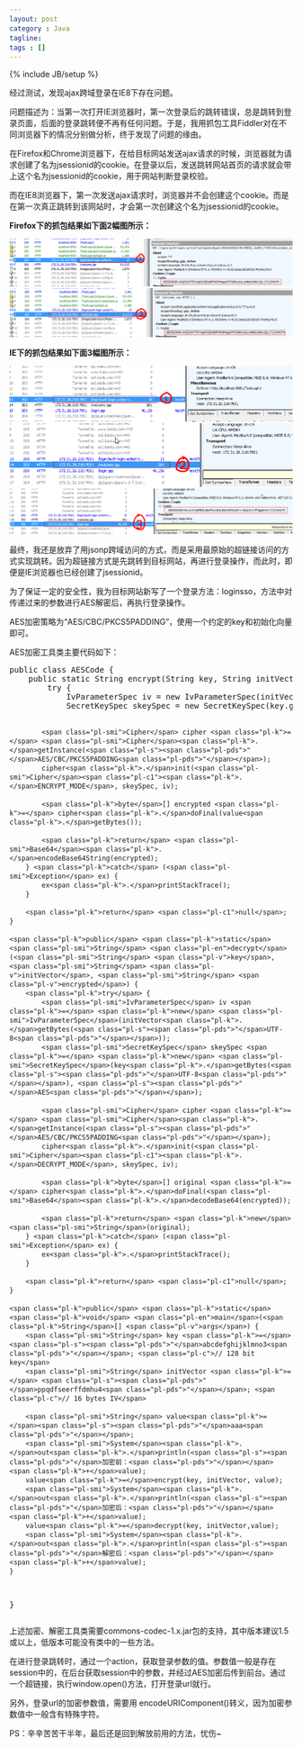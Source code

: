 ```yaml
---
layout: post
category : Java
tagline: 
tags : []
---
```

{% include JB/setup %}

经过测试，发现ajax跨域登录在IE8下存在问题。

问题描述为：当第一次打开IE浏览器时，第一次登录后的跳转错误，总是跳转到登录页面，后面的登录跳转便不再有任何问题。于是，我用抓包工具Fiddler对在不同浏览器下的情况分别做分析，终于发现了问题的缘由。

在Firefox和Chrome浏览器下，在给目标网站发送ajax请求的时候，浏览器就为请求创建了名为jsessionid的cookie。在登录以后，发送跳转网站首页的请求就会带上这个名为jsessionid的cookie，用于网站判断登录校验。

而在IE8浏览器下，第一次发送ajax请求时，浏览器并不会创建这个cookie。而是在第一次真正跳转到该网站时，才会第一次创建这个名为jsessionid的cookie。

**Firefox下的抓包结果如下面2幅图所示：**

<a href="https://raw.githubusercontent.com/JonathonFly/jonathonfly.github.com/master/_posts/core-samples/pictures/2015-11-27/1.png" target="_blank">
<img src="https://raw.githubusercontent.com/JonathonFly/jonathonfly.github.com/master/_posts/core-samples/pictures/2015-11-27/1.png" style="max-width:100%;"></a>

<a href="https://raw.githubusercontent.com/JonathonFly/jonathonfly.github.com/master/_posts/core-samples/pictures/2015-11-27/2.png" target="_blank">
<img src="https://raw.githubusercontent.com/JonathonFly/jonathonfly.github.com/master/_posts/core-samples/pictures/2015-11-27/2.png" style="max-width:100%;"></a>

**IE下的抓包结果如下面3幅图所示：**

<a href="https://raw.githubusercontent.com/JonathonFly/jonathonfly.github.com/master/_posts/core-samples/pictures/2015-11-27/3.png" target="_blank">
<img src="https://raw.githubusercontent.com/JonathonFly/jonathonfly.github.com/master/_posts/core-samples/pictures/2015-11-27/3.png" style="max-width:100%;"></a>

<a href="https://raw.githubusercontent.com/JonathonFly/jonathonfly.github.com/master/_posts/core-samples/pictures/2015-11-27/4.png" target="_blank">
<img src="https://raw.githubusercontent.com/JonathonFly/jonathonfly.github.com/master/_posts/core-samples/pictures/2015-11-27/4.png" style="max-width:100%;"></a>

<a href="https://raw.githubusercontent.com/JonathonFly/jonathonfly.github.com/master/_posts/core-samples/pictures/2015-11-27/5.png" target="_blank">
<img src="https://raw.githubusercontent.com/JonathonFly/jonathonfly.github.com/master/_posts/core-samples/pictures/2015-11-27/5.png" style="max-width:100%;"></a>

最终，我还是放弃了用jsonp跨域访问的方式，而是采用最原始的超链接访问的方式实现跳转。因为超链接方式是先跳转到目标网站，再进行登录操作，而此时，即便是IE浏览器也已经创建了jsessionid。

为了保证一定的安全性，我为目标网站新写了一个登录方法：loginsso，方法中对传递过来的参数进行AES解密后，再执行登录操作。

AES加密策略为“AES/CBC/PKCS5PADDING”，使用一个约定的key和初始化向量即可。

AES加密工具类主要代码如下：

<div class="highlight highlight-source-java"><pre><span class="pl-k">public</span> <span class="pl-k">class</span> <span class="pl-en">AESCode</span> {
    <span class="pl-k">public</span> <span class="pl-k">static</span> <span class="pl-smi">String</span> <span class="pl-en">encrypt</span>(<span class="pl-smi">String</span> <span class="pl-v">key</span>, <span class="pl-smi">String</span> <span class="pl-v">initVector</span>, <span class="pl-smi">String</span> <span class="pl-v">value</span>) {
        <span class="pl-k">try</span> {
            <span class="pl-smi">IvParameterSpec</span> iv <span class="pl-k">=</span> <span class="pl-k">new</span> <span class="pl-smi">IvParameterSpec</span>(initVector<span class="pl-k">.</span>getBytes(<span class="pl-s"><span class="pl-pds">"</span>UTF-8<span class="pl-pds">"</span></span>));
            <span class="pl-smi">SecretKeySpec</span> skeySpec <span class="pl-k">=</span> <span class="pl-k">new</span> <span class="pl-smi">SecretKeySpec</span>(key<span class="pl-k">.</span>getBytes(<span class="pl-s"><span class="pl-pds">"</span>UTF-8<span class="pl-pds">"</span></span>), <span class="pl-s"><span class="pl-pds">"</span>AES<span class="pl-pds">"</span></span>);

            <span class="pl-smi">Cipher</span> cipher <span class="pl-k">=</span> <span class="pl-smi">Cipher</span><span class="pl-k">.</span>getInstance(<span class="pl-s"><span class="pl-pds">"</span>AES/CBC/PKCS5PADDING<span class="pl-pds">"</span></span>);
            cipher<span class="pl-k">.</span>init(<span class="pl-smi">Cipher</span><span class="pl-c1"><span class="pl-k">.</span>ENCRYPT_MODE</span>, skeySpec, iv);

            <span class="pl-k">byte</span>[] encrypted <span class="pl-k">=</span> cipher<span class="pl-k">.</span>doFinal(value<span class="pl-k">.</span>getBytes());

            <span class="pl-k">return</span> <span class="pl-smi">Base64</span><span class="pl-k">.</span>encodeBase64String(encrypted);
        } <span class="pl-k">catch</span> (<span class="pl-smi">Exception</span> ex) {
            ex<span class="pl-k">.</span>printStackTrace();
        }

        <span class="pl-k">return</span> <span class="pl-c1">null</span>;
    }

    <span class="pl-k">public</span> <span class="pl-k">static</span> <span class="pl-smi">String</span> <span class="pl-en">decrypt</span>(<span class="pl-smi">String</span> <span class="pl-v">key</span>, <span class="pl-smi">String</span> <span class="pl-v">initVector</span>, <span class="pl-smi">String</span> <span class="pl-v">encrypted</span>) {
        <span class="pl-k">try</span> {
            <span class="pl-smi">IvParameterSpec</span> iv <span class="pl-k">=</span> <span class="pl-k">new</span> <span class="pl-smi">IvParameterSpec</span>(initVector<span class="pl-k">.</span>getBytes(<span class="pl-s"><span class="pl-pds">"</span>UTF-8<span class="pl-pds">"</span></span>));
            <span class="pl-smi">SecretKeySpec</span> skeySpec <span class="pl-k">=</span> <span class="pl-k">new</span> <span class="pl-smi">SecretKeySpec</span>(key<span class="pl-k">.</span>getBytes(<span class="pl-s"><span class="pl-pds">"</span>UTF-8<span class="pl-pds">"</span></span>), <span class="pl-s"><span class="pl-pds">"</span>AES<span class="pl-pds">"</span></span>);

            <span class="pl-smi">Cipher</span> cipher <span class="pl-k">=</span> <span class="pl-smi">Cipher</span><span class="pl-k">.</span>getInstance(<span class="pl-s"><span class="pl-pds">"</span>AES/CBC/PKCS5PADDING<span class="pl-pds">"</span></span>);
            cipher<span class="pl-k">.</span>init(<span class="pl-smi">Cipher</span><span class="pl-c1"><span class="pl-k">.</span>DECRYPT_MODE</span>, skeySpec, iv);

            <span class="pl-k">byte</span>[] original <span class="pl-k">=</span> cipher<span class="pl-k">.</span>doFinal(<span class="pl-smi">Base64</span><span class="pl-k">.</span>decodeBase64(encrypted));

            <span class="pl-k">return</span> <span class="pl-k">new</span> <span class="pl-smi">String</span>(original);
        } <span class="pl-k">catch</span> (<span class="pl-smi">Exception</span> ex) {
            ex<span class="pl-k">.</span>printStackTrace();
        }

        <span class="pl-k">return</span> <span class="pl-c1">null</span>;
    }

    <span class="pl-k">public</span> <span class="pl-k">static</span> <span class="pl-k">void</span> <span class="pl-en">main</span>(<span class="pl-k">String</span>[] <span class="pl-v">args</span>) {
        <span class="pl-smi">String</span> key <span class="pl-k">=</span> <span class="pl-s"><span class="pl-pds">"</span>abcdefghijklmno3<span class="pl-pds">"</span></span>; <span class="pl-c">// 128 bit key</span>
        <span class="pl-smi">String</span> initVector <span class="pl-k">=</span> <span class="pl-s"><span class="pl-pds">"</span>ppqdfseerffdmhu4<span class="pl-pds">"</span></span>; <span class="pl-c">// 16 bytes IV</span>

        <span class="pl-smi">String</span> value<span class="pl-k">=</span><span class="pl-s"><span class="pl-pds">"</span>aaa<span class="pl-pds">"</span></span>;
        <span class="pl-smi">System</span><span class="pl-k">.</span>out<span class="pl-k">.</span>println(<span class="pl-s"><span class="pl-pds">"</span>加密前：<span class="pl-pds">"</span></span><span class="pl-k">+</span>value);
        value<span class="pl-k">=</span>encrypt(key, initVector, value);
        <span class="pl-smi">System</span><span class="pl-k">.</span>out<span class="pl-k">.</span>println(<span class="pl-s"><span class="pl-pds">"</span>加密后：<span class="pl-pds">"</span></span><span class="pl-k">+</span>value);
        value<span class="pl-k">=</span>decrypt(key, initVector,value);
        <span class="pl-smi">System</span><span class="pl-k">.</span>out<span class="pl-k">.</span>println(<span class="pl-s"><span class="pl-pds">"</span>解密后：<span class="pl-pds">"</span></span><span class="pl-k">+</span>value);
    }
}</pre></div>

上述加密、解密工具类需要commons-codec-1.x.jar包的支持，其中版本建议1.5或以上，低版本可能没有类中的一些方法。

在进行登录跳转时，通过一个action，获取登录参数的值。参数值一般是存在session中的，在后台获取session中的参数，并经过AES加密后传到前台。通过一个超链接，执行window.open()方法，打开登录url就行。

另外，登录url的加密参数值，需要用 encodeURIComponent()转义，因为加密参数值中一般含有特殊字符。

PS：辛辛苦苦干半年，最后还是回到解放前用的方法，忧伤~